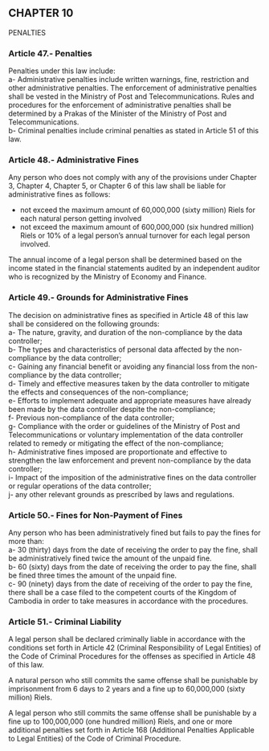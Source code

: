 ## CHAPTER 10  
PENALTIES

### Article 47.- Penalties

Penalties under this law include:  
a- Administrative penalties include written warnings, fine, restriction and other administrative penalties. The enforcement of administrative penalties shall be vested in the Ministry of Post and Telecommunications. Rules and procedures for the enforcement of administrative penalties shall be determined by a Prakas of the Minister of the Ministry of Post and Telecommunications.  
b- Criminal penalties include criminal penalties as stated in Article 51 of this law.  

### Article 48.- Administrative Fines

Any person who does not comply with any of the provisions under Chapter 3, Chapter 4, Chapter 5, or Chapter 6 of this law shall be liable for administrative fines as follows:

- not exceed the maximum amount of 60,000,000 (sixty million) Riels for each natural person getting involved  
- not exceed the maximum amount of 600,000,000 (six hundred million) Riels or 10% of a legal person’s annual turnover for each legal person involved.  

The annual income of a legal person shall be determined based on the income stated in the financial statements audited by an independent auditor who is recognized by the Ministry of Economy and Finance.

### Article 49.- Grounds for Administrative Fines

The decision on administrative fines as specified in Article 48 of this law shall be considered on the following grounds:  
a- The nature, gravity, and duration of the non-compliance by the data controller;  
b- The types and characteristics of personal data affected by the non-compliance by the data controller;  
c- Gaining any financial benefit or avoiding any financial loss from the non-compliance by the data controller;  
d- Timely and effective measures taken by the data controller to mitigate the effects and consequences of the non-compliance;  
e- Efforts to implement adequate and appropriate measures have already been made by the data controller despite the non-compliance;  
f- Previous non-compliance of the data controller;  
g- Compliance with the order or guidelines of the Ministry of Post and Telecommunications or voluntary implementation of the data controller related to remedy or mitigating the effect of the non-compliance;  
h- Administrative fines imposed are proportionate and effective to strengthen the law enforcement and prevent non-compliance by the data controller;  
i- Impact of the imposition of the administrative fines on the data controller or regular operations of the data controller;  
j- any other relevant grounds as prescribed by laws and regulations.  

### Article 50.- Fines for Non-Payment of Fines

Any person who has been administratively fined but fails to pay the fines for more than:  
a- 30 (thirty) days from the date of receiving the order to pay the fine, shall be administratively fined twice the amount of the unpaid fine.  
b- 60 (sixty) days from the date of receiving the order to pay the fine, shall be fined three times the amount of the unpaid fine.  
c- 90 (ninety) days from the date of receiving of the order to pay the fine, there shall be a case filed to the competent courts of the Kingdom of Cambodia in order to take measures in accordance with the procedures.  

### Article 51.- Criminal Liability

A legal person shall be declared criminally liable in accordance with the conditions set forth in Article 42 (Criminal Responsibility of Legal Entities) of the Code of Criminal Procedures for the offenses as specified in Article 48 of this law.

A natural person who still commits the same offense shall be punishable by imprisonment from 6 days to 2 years and a fine up to 60,000,000 (sixty million) Riels.

A legal person who still commits the same offense shall be punishable by a fine up to 100,000,000 (one hundred million) Riels, and one or more additional penalties set forth in Article 168 (Additional Penalties Applicable to Legal Entities) of the Code of Criminal Procedure.
